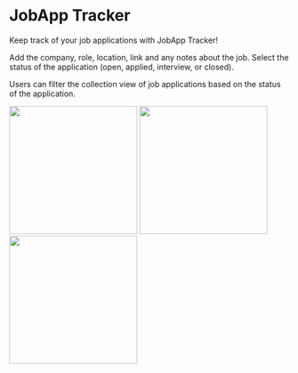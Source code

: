 # JobApp Tracker

Keep track of your job applications with JobApp Tracker!

Add the company, role, location, link and any notes about the job. Select the status of the application (open, applied, interview, or closed).

Users can filter the collection view of job applications based on the status of the application.

<p float="center">
<img src="https://user-images.githubusercontent.com/22801309/208324927-d7e36532-4aa4-42a2-9099-be15c0d71f46.png" width="230">
<img src="https://user-images.githubusercontent.com/22801309/208324929-e8810ccf-b3b9-4cc5-ac25-40189f47a035.png" width="230">
<img src="https://user-images.githubusercontent.com/22801309/208419942-8fb56c1e-da14-4c34-9df3-10fbbfed56fc.png" width="230">
</p>
